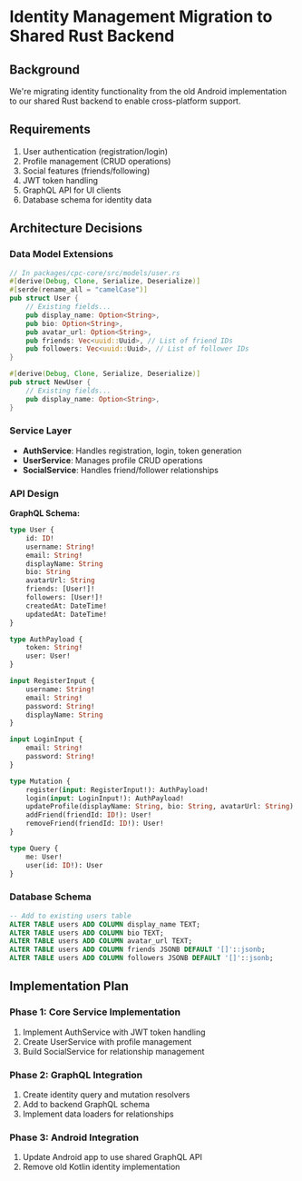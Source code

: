 # Identity Management Migration to Shared Rust Backend

## Background
We're migrating identity functionality from the old Android implementation to our shared Rust backend to enable cross-platform support.

## Requirements
1. User authentication (registration/login)
2. Profile management (CRUD operations)
3. Social features (friends/following)
4. JWT token handling
5. GraphQL API for UI clients
6. Database schema for identity data

## Architecture Decisions

### Data Model Extensions
```rust
// In packages/cpc-core/src/models/user.rs
#[derive(Debug, Clone, Serialize, Deserialize)]
#[serde(rename_all = "camelCase")]
pub struct User {
    // Existing fields...
    pub display_name: Option<String>,
    pub bio: Option<String>,
    pub avatar_url: Option<String>,
    pub friends: Vec<uuid::Uuid>, // List of friend IDs
    pub followers: Vec<uuid::Uuid>, // List of follower IDs
}

#[derive(Debug, Clone, Serialize, Deserialize)]
pub struct NewUser {
    // Existing fields...
    pub display_name: Option<String>,
}
```

### Service Layer
- **AuthService**: Handles registration, login, token generation
- **UserService**: Manages profile CRUD operations
- **SocialService**: Handles friend/follower relationships

### API Design
**GraphQL Schema:**
```graphql
type User {
    id: ID!
    username: String!
    email: String!
    displayName: String
    bio: String
    avatarUrl: String
    friends: [User!]!
    followers: [User!]!
    createdAt: DateTime!
    updatedAt: DateTime!
}

type AuthPayload {
    token: String!
    user: User!
}

input RegisterInput {
    username: String!
    email: String!
    password: String!
    displayName: String
}

input LoginInput {
    email: String!
    password: String!
}

type Mutation {
    register(input: RegisterInput!): AuthPayload!
    login(input: LoginInput!): AuthPayload!
    updateProfile(displayName: String, bio: String, avatarUrl: String): User!
    addFriend(friendId: ID!): User!
    removeFriend(friendId: ID!): User!
}

type Query {
    me: User!
    user(id: ID!): User
}
```

### Database Schema
```sql
-- Add to existing users table
ALTER TABLE users ADD COLUMN display_name TEXT;
ALTER TABLE users ADD COLUMN bio TEXT;
ALTER TABLE users ADD COLUMN avatar_url TEXT;
ALTER TABLE users ADD COLUMN friends JSONB DEFAULT '[]'::jsonb;
ALTER TABLE users ADD COLUMN followers JSONB DEFAULT '[]'::jsonb;
```

## Implementation Plan

### Phase 1: Core Service Implementation
1. Implement AuthService with JWT token handling
2. Create UserService with profile management
3. Build SocialService for relationship management

### Phase 2: GraphQL Integration
1. Create identity query and mutation resolvers
2. Add to backend GraphQL schema
3. Implement data loaders for relationships

### Phase 3: Android Integration
1. Update Android app to use shared GraphQL API
2. Remove old Kotlin identity implementation